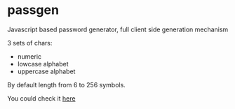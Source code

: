 # passgen

Javascript based password generator,
full client side generation mechanism

3 sets of chars:
- numeric
- lowcase alphabet
- uppercase alphabet

By default length from 6 to 256 symbols.

You could check it [here](docs/index.html)
